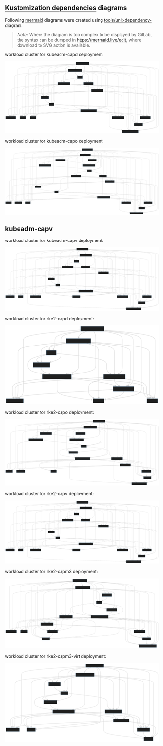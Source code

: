 ## [Kustomization dependencies](https://fluxcd.io/flux/components/kustomize/kustomizations/#dependencies) diagrams

Following [mermaid](https://mermaid.js.org/syntax/stateDiagram.html) diagrams were created using [tools/unit-dependency-diagram](../../../../tools/unit-dependency-diagram).

> _Note:_ Where the diagram is too complex to be displayed by GitLab, the syntax can be dumped in https://mermaid.live/edit, where download to SVG action is available.

<Tabs groupId="flavor-tabs">

<TabItem value="kubeadm-capd" label='workload cluster for kubeadm-capd deployment'>

workload cluster for kubeadm-capd deployment:

![diagram](./workload-cluster.svg-1.svg)

</TabItem>

<TabItem value="kubeadm-capo" label='workload cluster for kubeadm-capo deployment'>

workload cluster for kubeadm-capo deployment:

![diagram](./workload-cluster.svg-2.svg)

</TabItem>

## kubeadm-capv
<TabItem value="kubeadm-capv" label='workload cluster for kubeadm-capv deployment'>

workload cluster for kubeadm-capv deployment:

![diagram](./workload-cluster.svg-3.svg)

</TabItem>

<TabItem value="rke2-capd" label='workload cluster for rke2-capd deployment'>

workload cluster for rke2-capd deployment:

![diagram](./workload-cluster.svg-4.svg)

</TabItem>

<TabItem value="rke2-capo" label='workload cluster for rke2-capo deployment'>

workload cluster for rke2-capo deployment:

![diagram](./workload-cluster.svg-5.svg)

</TabItem>

<TabItem value="rke2-capv" label='workload cluster for rke2-capv deployment'>

workload cluster for rke2-capv deployment:

![diagram](./workload-cluster.svg-6.svg)

</TabItem>

<TabItem value="rke2-capm3" label='workload cluster for rke2-capm3 deployment'>

workload cluster for rke2-capm3 deployment:

![diagram](./workload-cluster.svg-7.svg)

</TabItem>

<TabItem value="rke2-capm3-virt" label='workload cluster for rke2-capm3-virt deployment'>

workload cluster for rke2-capm3-virt deployment:

![diagram](./workload-cluster.svg-8.svg)

</TabItem>

</Tabs>

